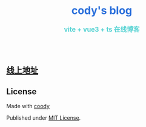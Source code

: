 <div align="center">
    <h1 style="color: #2a6fdb">cody's blog</h1>
    <p style="color: #54d2d2; font-size: 17px;font-weight: bolder;">vite + vue3 + ts 在线博客</p>
</div>

<br />
<br />

## [线上地址](https://coblog.fun)

## License

Made with [coody](./LICENSE)

Published under [MIT License](./LICENSE).

<br />
